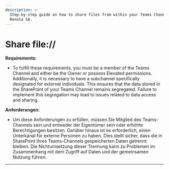 ```yaml
---
description: >-
  Step-by-step guide on how to share files from within your Teams Channel at
  Renata SA.
---
```


# Share file://

**Requirements:**

* To fulfill these requirements, you must be a member of the Teams Channel and either be the Owner or possess Elevated permissions. Additionally, it is necessary to have a subchannel specifically designated for external individuals. This ensures that the data stored in the SharePoint of your Teams Channel remains segregated. Failure to implement this segregation may lead to issues related to data access and sharing.

**Anforderungen:**

* Um diese Anforderungen zu erfüllen, müssen Sie Mitglied des Teams-Channels sein und entweder der Eigentümer sein oder erhöhte Berechtigungen besitzen. Darüber hinaus ist es erforderlich, einen Unterkanal für externe Personen zu haben. Dies stellt sicher, dass die in SharePoint Ihres Teams-Channels gespeicherten Daten getrennt bleiben. Die Nichtumsetzung dieser Trennung kann zu Problemen im Zusammenhang mit dem Zugriff auf Daten und der gemeinsamen Nutzung führen.

***

